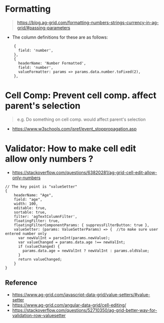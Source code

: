 # Formatting
> https://blog.ag-grid.com/formatting-numbers-strings-currency-in-ag-grid/#passing-parameters
- The column definitions for these are as follows:
```
    {
      field: 'number',
    },
    {
      headerName: 'Number Formatted',
      field: 'number',
      valueFormatter: params => params.data.number.toFixed(2),
    },
```
# Cell Comp: Prevent cell comp. affect parent's selection
> e.g. Do something on cell comp. would affect parent's selection
- https://www.w3schools.com/jsref/event_stoppropagation.asp
# Validator: How to make cell edit allow only numbers ?
- https://stackoverflow.com/questions/63820281/ag-grid-cell-edit-allow-only-numbers
```
// The key point is "valueSetter"
{
    headerName: "Age",
    field: "age",
    width: 100,
    editable: true,
    sortable: true,
    filter: 'agTextColumnFilter',
    floatingFilter: true,
    floatingFilterComponentParams: { suppressFilterButton: true },
    valueSetter: (params: ValueSetterParams) => {  //to make sure user entered number only
      var newValInt = parseInt(params.newValue);
      var valueChanged = params.data.age !== newValInt;
      if (valueChanged) {
        params.data.age = newValInt ? newValInt : params.oldValue;
      }
      return valueChanged;
    }
}
```
## Reference
  - https://www.ag-grid.com/javascript-data-grid/value-setters/#value-setter
  - https://www.ag-grid.com/angular-data-grid/cell-editing/
  - https://stackoverflow.com/questions/52710350/ag-grid-better-way-for-validation-row-valuesetter

